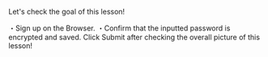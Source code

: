 Let's check the goal of this lesson!
  
・Sign up on the Browser.
・Confirm that the inputted password is encrypted and saved.
Click Submit after checking the overall picture of this lesson!
